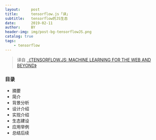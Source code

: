 ```yaml
---
layout:     post
title:      tensorflow.js「译」
subtitle:   tensorflow的JS生态
date:       2019-02-11
author:     BY
header-img: img/post-bg-tensorflowJS.png
catalog: true
tags:
    - tensorflow
---
```


> 译自 [《TENSORFLOW.JS: MACHINE LEARNING FOR THE WEB AND BEYOND》](https://arxiv.org/pdf/1901.05350.pdf)

### 目录

- 摘要
- 简介
- 背景分析
- 设计介绍
- 实现介绍
- 生态建设
- 应用举例
- 总结后续
